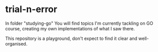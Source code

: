 # trial-n-error
In folder "studying-go" You will find topics I'm currently tackling on GO course, creating my own implementations of what I saw there.

This repository is a playground, don't expect to find it clear and well-organised.
